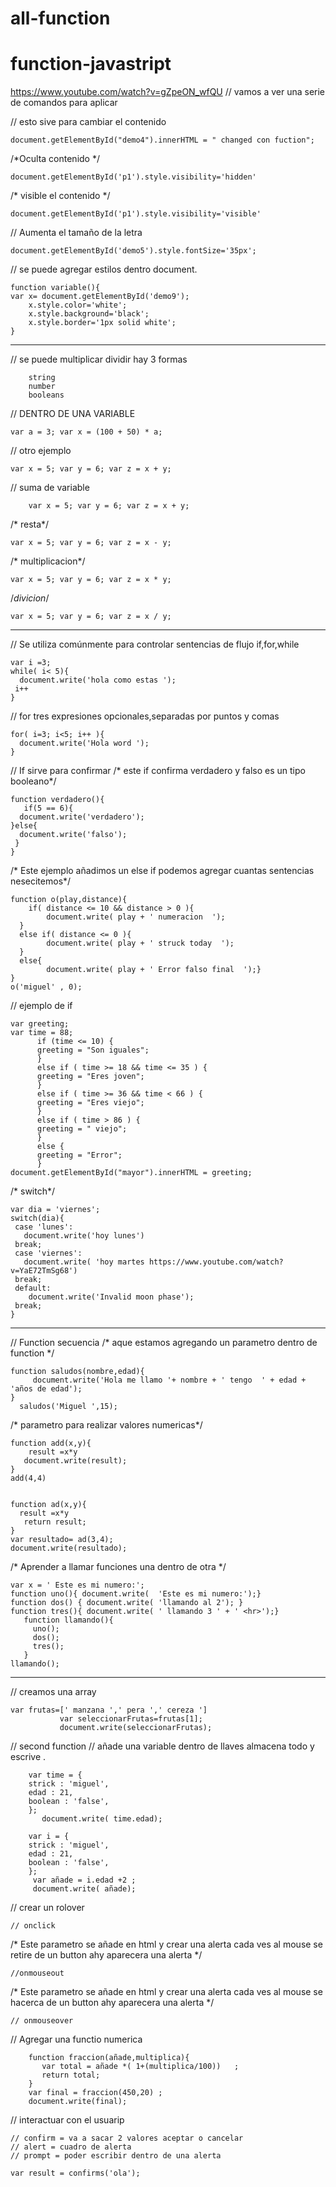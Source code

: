 # all-function
# function-javastript
https://www.youtube.com/watch?v=gZpeON_wfQU
// vamos a ver una serie de comandos para aplicar

// esto sive para cambiar el contenido

    document.getElementById("demo4").innerHTML = " changed con fuction";

/*Oculta contenido */

    document.getElementById('p1').style.visibility='hidden'
/* visible el contenido */
    
    document.getElementById('p1').style.visibility='visible'

// Aumenta el tamaño de la letra

    document.getElementById('demo5').style.fontSize='35px';  

// se puede agregar estilos dentro document.

    function variable(){
    var x= document.getElementById('demo9');
        x.style.color='white';
        x.style.background='black';
        x.style.border='1px solid white';
    }


---------------------------------------------------
// se puede multiplicar dividir
  hay 3 formas

        string
        number
        booleans

// DENTRO DE UNA VARIABLE

    var a = 3; var x = (100 + 50) * a;

// otro ejemplo

    var x = 5; var y = 6; var z = x + y;

// suma de variable

        var x = 5; var y = 6; var z = x + y;

/* resta*/
    
    var x = 5; var y = 6; var z = x - y;
/* multiplicacion*/
    
    var x = 5; var y = 6; var z = x * y;
/*divicion*/
    
    var x = 5; var y = 6; var z = x / y;




----------------------------------------------------
// Se utiliza comúnmente para controlar sentencias de flujo  if,for,while

    var i =3;
    while( i< 5){
      document.write('hola como estas ');
     i++
    }


// for tres expresiones opcionales,separadas por puntos y comas

    for( i=3; i<5; i++ ){
      document.write('Hola word ');
    }


// If sirve para confirmar
/* este if confirma verdadero y falso es un tipo booleano*/

    function verdadero(){
       if(5 == 6){
      document.write('verdadero');
    }else{
      document.write('falso');
     }
    }

/* Este ejemplo añadimos un else if podemos agregar cuantas sentencias nesecitemos*/

    function o(play,distance){
        if( distance <= 10 && distance > 0 ){
            document.write( play + ' numeracion  ');
      }   
      else if( distance <= 0 ){
            document.write( play + ' struck today  ');
      }
      else{  
            document.write( play + ' Error falso final  ');}
    }
    o('miguel' , 0);

// ejemplo de if 

    var greeting;
    var time = 88;
          if (time <= 10) {
          greeting = "Son iguales"; 
          } 
          else if ( time >= 18 && time <= 35 ) {
          greeting = "Eres joven"; 
          }
          else if ( time >= 36 && time < 66 ) {
          greeting = "Eres viejo"; 
          }
          else if ( time > 86 ) {
          greeting = " viejo"; 
          }
          else { 
          greeting = "Error";
          }
    document.getElementById("mayor").innerHTML = greeting;


/* switch*/

    var dia = 'viernes';
    switch(dia){
     case 'lunes':
       document.write('hoy lunes')
     break;
     case 'viernes':
       document.write( 'hoy martes https://www.youtube.com/watch?v=YaE72TmSg68') 
     break;
     default:
        document.write('Invalid moon phase');
     break;
    }






-----------------------------------------
// Function  secuencia
/* aque estamos agregando un parametro dentro de function */

    function saludos(nombre,edad){
         document.write('Hola me llamo '+ nombre + ' tengo  ' + edad + 'años de edad');
    }
      saludos('Miguel ',15); 

/* parametro para realizar valores numericas*/

    function add(x,y){
        result =x*y
       document.write(result);
    }
    add(4,4)


    function ad(x,y){
      result =x*y
       return result;
    }
    var resultado= ad(3,4);
    document.write(resultado);


/* Aprender a llamar funciones una dentro de otra */

    var x = ' Este es mi numero:';
    function uno(){ document.write(  'Este es mi numero:');}
    function dos() { document.write( 'llamando al 2'); }
    function tres(){ document.write( ' llamando 3 ' + ' <hr>');}
       function llamando(){
         uno();
         dos();
         tres();
       }
    llamando();

-----------------------------------------------------


// creamos una array 

    var frutas=[' manzana ',' pera ',' cereza ']
               var seleccionarFrutas=frutas[1];
               document.write(seleccionarFrutas);

// second function 
 // añade una variable dentro de llaves almacena todo y escrive . 

        var time = { 
        strick : 'miguel', 
        edad : 21, 
        boolean : 'false',
        };
           document.write( time.edad);

        var i = {
        strick : 'miguel',
        edad : 21, 
        boolean : 'false',
        };
         var añade = i.edad +2 ;  
         document.write( añade);




// crear un rolover
    
    
    // onclick
    
/* Este parametro se añade en html y crear una alerta cada ves al 
   mouse se retire de un button ahy  aparecera una alerta
*/

    //onmouseout

/* Este parametro se añade en html y crear una alerta cada ves al 
   mouse se hacerca de un button ahy  aparecera una alerta
*/

    // onmouseover




// Agregar una functio numerica

        function fraccion(añade,multiplica){
           var total = añade *( 1+(multiplica/100))   ;
           return total;
        }
        var final = fraccion(450,20) ;
        document.write(final);


// interactuar con el usuarip

    // confirm = va a sacar 2 valores aceptar o cancelar
    // alert = cuadro de alerta
    // prompt = poder escribir dentro de una alerta
    
    var result = confirms('ola');










